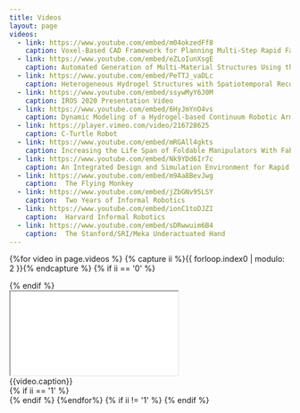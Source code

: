 ```yaml
---
title: Videos
layout: page
videos:
  - link: https://www.youtube.com/embed/m04okzedFf8
    caption: Voxel-Based CAD Framework for Planning Multi-Step Rapid Fabrication Processes - IDETC-CIE 2019
  - link: https://www.youtube.com/embed/eZLoIunXsgE
    caption: Automated Generation of Multi-Material Structures Using the VoxelFuse Framework - SCF20
  - link: https://www.youtube.com/embed/PeTTJ_vaDLc
    caption: Heterogeneous Hydrogel Structures with Spatiotemporal Reconfigurability using Addressable and Tunable Voxels
  - link: https://www.youtube.com/embed/ssywMyY6J0M
    caption: IROS 2020 Presentation Video
  - link: https://www.youtube.com/embed/6HyJmYnO4vs
    caption: Dynamic Modeling of a Hydrogel-based Continuum Robotic Arm with Experimental Validation
  - link: https://player.vimeo.com/video/216728625
    caption: C-Turtle Robot
  - link: https://www.youtube.com/embed/mRGAll4gkts
    caption: Increasing the Life Span of Foldable Manipulators With Fabric
  - link: https://www.youtube.com/embed/Nk9YDd6Ir7c
    caption: An Integrated Design and Simulation Environment for Rapid Prototyping of Laminate Robotics Mechanisms
  - link: https://www.youtube.com/embed/m9Aa8BevJwg
    caption:  The Flying Monkey
  - link: https://www.youtube.com/embed/jZbGNv95LSY
    caption:  Two Years of Informal Robotics
  - link: https://www.youtube.com/embed/ionC1toDJZI
    caption:  Harvard Informal Robotics
  - link: https://www.youtube.com/embed/sDRwwuim6B4
    caption:  The Stanford/SRI/Meka Underactuated Hand
---
```

<!--
#  - link: http://player.pbs.org/widget/partnerplayer/2365955827/
#    caption: "Nova: The Origami Code"
#  - link: https://player.vimeo.com/video/204797330
#    caption: Night of the Open Door 2017
-->

{%for video in page.videos %}
{% capture ii %}{{ forloop.index0 | modulo: 2 }}{% endcapture %}
{% if ii == '0' %}
<div class="row">
{% endif %}
<div class="col-sm-6">
<div class="thumbnail">
<div class="embed-responsive embed-responsive-16by9">
<iframe src="{{video.link}}" allowfullscreen></iframe>
</div>
<div class="caption">
{{video.caption}}
</div>
</div>
</div>
{% if ii == '1' %}
</div>
{% endif %}
{%endfor%}
{% if ii != '1' %}
</div>
{% endif %}
